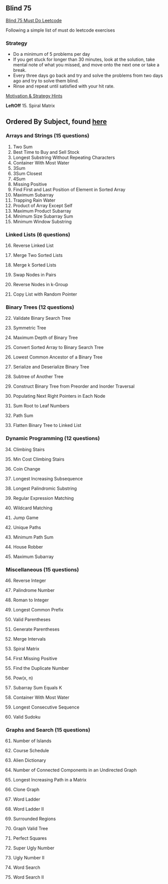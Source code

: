 ## Blind 75

[Blind 75 Must Do Leetcode](https://leetcode.com/list/xi4ci4ig/)

Following a simple list of must do leetcode exercises

### Strategy

- Do a minimum of 5 problems per day
- If you get stuck for longer than 30 minutes, look at the solution, take mental
  note of what you missed, and move onto the next one or take a break.
- Every three days go back and try and solve the problems from two days ago and
  try to solve them blind.
- Rinse and repeat until satisfied with your hit rate.

[Motivation & Strategy Hints](https://redlib.kylrth.com/r/learnprogramming/comments/12ghao8/a_guide_to_grinding_leetcode/)

**LeftOff** 15. Spiral Matrix

## Ordered By Subject, found [here](https://scribe.rip/@johnadjanohoun/mastering-the-blind-75-leetcode-questions-a-comprehensive-strategy-for-coding-interviews-9ca3833593e9)

### Arrays and Strings (15 questions)

1. Two Sum
2. Best Time to Buy and Sell Stock
3. Longest Substring Without Repeating Characters
4. Container With Most Water
5. 3Sum
6. 3Sum Closest
7. 4Sum
8. Missing Positive
9. Find First and Last Position of Element in Sorted Array
10. Maximum Subarray
11. Trapping Rain Water
12. Product of Array Except Self
13. Maximum Product Subarray
14. Minimum Size Subarray Sum
15. Minimum Window Substring

### Linked Lists (6 questions)

16. Reverse Linked List

17. Merge Two Sorted Lists

18. Merge k Sorted Lists

19. Swap Nodes in Pairs

20. Reverse Nodes in k-Group

21. Copy List with Random Pointer

### Binary Trees (12 questions)

22. Validate Binary Search Tree

23. Symmetric Tree

24. Maximum Depth of Binary Tree

25. Convert Sorted Array to Binary Search Tree

26. Lowest Common Ancestor of a Binary Tree

27. Serialize and Deserialize Binary Tree

28. Subtree of Another Tree

29. Construct Binary Tree from Preorder and Inorder Traversal

30. Populating Next Right Pointers in Each Node

31. Sum Root to Leaf Numbers

32. Path Sum

33. Flatten Binary Tree to Linked List

### Dynamic Programming (12 questions)

34. Climbing Stairs

35. Min Cost Climbing Stairs

36. Coin Change

37. Longest Increasing Subsequence

38. Longest Palindromic Substring

39. Regular Expression Matching

40. Wildcard Matching

41. Jump Game

42. Unique Paths

43. Minimum Path Sum

44. House Robber

45. Maximum Subarray

### Miscellaneous (15 questions)

46. Reverse Integer

47. Palindrome Number

48. Roman to Integer

49. Longest Common Prefix

50. Valid Parentheses

51. Generate Parentheses

52. Merge Intervals

53. Spiral Matrix

54. First Missing Positive

55. Find the Duplicate Number

56. Pow(x, n)

57. Subarray Sum Equals K

58. Container With Most Water

59. Longest Consecutive Sequence

60. Valid Sudoku

### Graphs and Search (15 questions)

61. Number of Islands

62. Course Schedule

63. Alien Dictionary

64. Number of Connected Components in an Undirected Graph

65. Longest Increasing Path in a Matrix

66. Clone Graph

67. Word Ladder

68. Word Ladder II

69. Surrounded Regions

70. Graph Valid Tree

71. Perfect Squares

72. Super Ugly Number

73. Ugly Number II

74. Word Search

75. Word Search II
